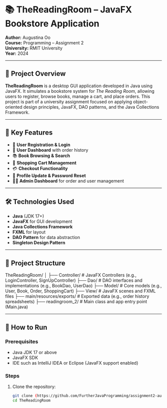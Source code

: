 # 📚 TheReadingRoom – JavaFX Bookstore Application

**Author:** Augustina Oo  
**Course:** Programming – Assignment 2  
**University:** RMIT University  
**Year:** 2024  

---

## 🧾 Project Overview

**TheReadingRoom** is a desktop GUI application developed in Java using JavaFX. It simulates a bookstore system for *The Reading Room*, allowing users to register, browse books, manage a cart, and place orders. This project is part of a university assignment focused on applying object-oriented design principles, JavaFX, DAO patterns, and the Java Collections Framework.

---

## 🎯 Key Features

- 👤 **User Registration & Login**
- 🧾 **User Dashboard** with order history
- 📚 **Book Browsing & Search**
- 🛒 **Shopping Cart Management**
- 💳 **Checkout Functionality**
- 📝 **Profile Update & Password Reset**
- 🧑‍💼 **Admin Dashboard** for order and user management

---

## 🛠️ Technologies Used

- **Java** (JDK 17+)
- **JavaFX** for GUI development
- **Java Collections Framework**
- **FXML** for layout
- **DAO Pattern** for data abstraction
- **Singleton Design Pattern**

---

## 📁 Project Structure

TheReadingRoom/
│
├── Controller/ # JavaFX Controllers (e.g., LoginController, SignUpController)
├── Dao/ # DAO interfaces and implementations (e.g., BookDao, UserDao)
├── Model/ # Core models (e.g., User, Book, Order, ShoppingCart)
├── View/ # JavaFX scenes and FXML files
├── main/resources/exports/ # Exported data (e.g., order history spreadsheets)
├── readingroom_2/ # Main class and app entry point (Main.java)

---

## 🚀 How to Run

### Prerequisites

- Java JDK 17 or above
- JavaFX SDK
- IDE such as IntelliJ IDEA or Eclipse (JavaFX support enabled)

### Steps

1. Clone the repository:
   ```bash
   git clone (https://github.com/FurtherJavaProgramming/assignment2-augustoo111)
   cd TheReadingRoom
